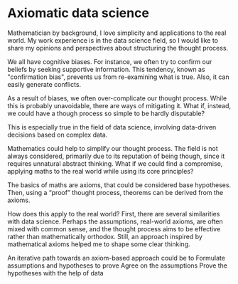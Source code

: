 
# Axiomatic data science

Mathematician by background, I love simplicity and applications to the real world. My work experience is in the data science field, so I would like to share my opinions and perspectives about structuring the  thought process.

We all have cognitive biases. For instance, we often try to confirm our beliefs by seeking supportive information. This tendency, known as "confirmation bias", prevents us from re-examining what is true. Also, it can easily generate conflicts.

As a result of biases, we often over-complicate our thought process. While this is probably unavoidable, there are ways of mitigating it. What if, instead, we could have a though process so simple to be hardly disputable?

This is especially true in the field of data science, involving data-driven decisions based on complex data.

Mathematics could help to simplify our thought process. The field is not always considered, primarily due to its reputation of being though, since it requires unnatural abstract thinking. What if we could find a compromise, applying maths to the real world while using its core principles?

The basics of maths are axioms, that could be considered base hypotheses. Then, using a “proof” thought process, theorems can be derived from the axioms.

How does this apply to the real world? First, there are several similarities with data science. Perhaps the assumptions, real-world axioms, are often mixed with common sense, and the thought process aims to be effective rather than mathematically orthodox. Still, an approach inspired by mathematical axioms helped me to shape some clear thinking.

An iterative path towards an axiom-based approach could be to
Formulate assumptions and hypotheses to prove
Agree on the assumptions
Prove the hypotheses with the help of data


